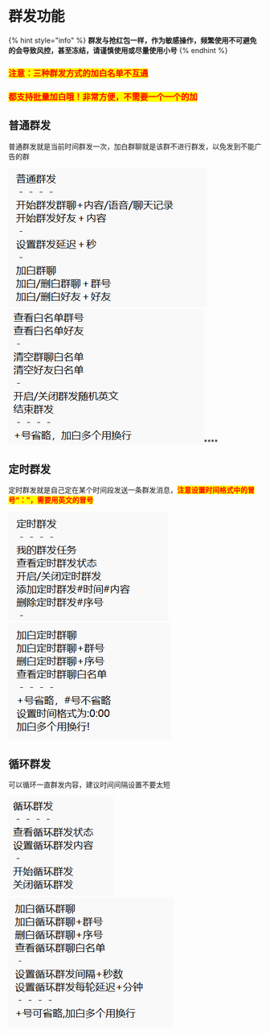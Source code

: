 # 群发功能

{% hint style="info" %}
**群发与抢红包一样，作为敏感操作，频繁使用不可避免的会导致风控，甚至冻结，请谨慎使用或尽量使用小号**
{% endhint %}

### <mark style="color:red;">**注意：三种群发方式的加白名单不互通**</mark>

### <mark style="color:red;">**都支持批量加白哦！非常方便，不需要一个一个的加**</mark>

## **普通群发**

普通群发就是当前时间群发一次，加白群聊就是该群不进行群发，以免发到不能广告的群

****![](<../.gitbook/assets/image (16).png>)****![](<../.gitbook/assets/image (11).png>)****

## **定时群发**

定时群发就是自己定在某个时间段发送一条群发消息，<mark style="color:red;">**注意设置时间格式中的冒号“：”，需要用英文的冒号**</mark>

![](<../.gitbook/assets/image (3) (2).png>)![](<../.gitbook/assets/image (14).png>)

## 循环群发

可以循环一直群发内容，建议时间间隔设置不要太短

![](<../.gitbook/assets/image (2).png>)![](<../.gitbook/assets/image (10).png>)

